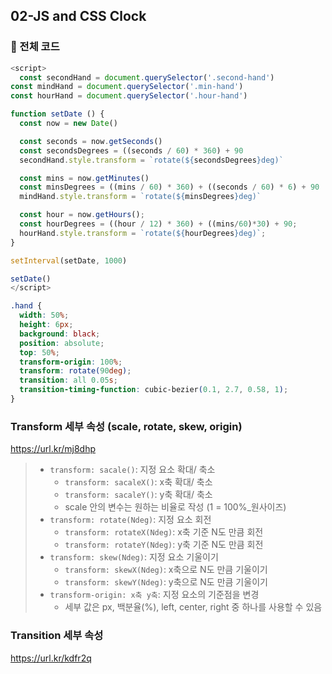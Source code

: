 ## 02-JS and CSS Clock

### :cherries: 전체 코드

```javascript
<script>
  const secondHand = document.querySelector('.second-hand')
const mindHand = document.querySelector('.min-hand')
const hourHand = document.querySelector('.hour-hand')

function setDate () {
  const now = new Date()

  const seconds = now.getSeconds()
  const secondsDegrees = ((seconds / 60) * 360) + 90
  secondHand.style.transform = `rotate(${secondsDegrees}deg)`

  const mins = now.getMinutes()
  const minsDegrees = ((mins / 60) * 360) + ((seconds / 60) * 6) + 90
  mindHand.style.transform = `rotate(${minsDegrees}deg)` 

  const hour = now.getHours();
  const hourDegrees = ((hour / 12) * 360) + ((mins/60)*30) + 90;
  hourHand.style.transform = `rotate(${hourDegrees}deg)`;
}

setInterval(setDate, 1000)

setDate()
</script>
```

```css
.hand {
  width: 50%;
  height: 6px;
  background: black;
  position: absolute;
  top: 50%;
  transform-origin: 100%;
  transform: rotate(90deg);
  transition: all 0.05s;
  transition-timing-function: cubic-bezier(0.1, 2.7, 0.58, 1);
}
```



### Transform 세부 속성 (scale, rotate, skew, origin)

https://url.kr/mj8dhp

> * `transform: sacale()`: 지정 요소 확대/ 축소
>   * `transform: sacaleX()`: x축 확대/ 축소
>   * `transform: sacaleY()`: y축 확대/ 축소
>   * scale 안의 변수는 원하는 비율로 작성 (1 = 100%_원사이즈)
> * `transform: rotate(Ndeg)`: 지정 요소 회전
>   * `transform: rotateX(Ndeg)`: x축 기준 N도 만큼 회전
>   * `transform: rotateY(Ndeg)`: y축 기준 N도 만큼 회전
> * `transform: skew(Ndeg)`: 지정 요소 기울이기
>   * `transform: skewX(Ndeg)`: x축으로 N도 만큼 기울이기
>   * `transform: skewY(Ndeg)`: y축으로 N도 만큼 기울이기
> * `transform-origin: x축 y축`: 지정 요소의 기준점을 변경
>   * 세부 값은 px, 백분율(%), left, center, right 중 하나를 사용할 수 있음



### Transition 세부 속성

https://url.kr/kdfr2q

